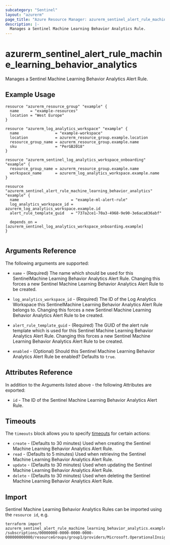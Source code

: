 ```yaml
---
subcategory: "Sentinel"
layout: "azurerm"
page_title: "Azure Resource Manager: azurerm_sentinel_alert_rule_machine_learning_behavior_analytics"
description: |-
  Manages a Sentinel Machine Learning Behavior Analytics Rule.
---
```


# azurerm_sentinel_alert_rule_machine_learning_behavior_analytics

Manages a Sentinel Machine Learning Behavior Analytics Alert Rule.

## Example Usage

```hcl
resource "azurerm_resource_group" "example" {
  name     = "example-resources"
  location = "West Europe"
}

resource "azurerm_log_analytics_workspace" "example" {
  name                = "example-workspace"
  location            = azurerm_resource_group.example.location
  resource_group_name = azurerm_resource_group.example.name
  sku                 = "PerGB2018"
}

resource "azurerm_sentinel_log_analytics_workspace_onboarding" "example" {
  resource_group_name = azurerm_resource_group.example.name
  workspace_name      = azurerm_log_analytics_workspace.example.name
}

resource "azurerm_sentinel_alert_rule_machine_learning_behavior_analytics" "example" {
  name                       = "example-ml-alert-rule"
  log_analytics_workspace_id = azurerm_log_analytics_workspace.example.id
  alert_rule_template_guid   = "737a2ce1-70a3-4968-9e90-3e6aca836abf"

  depends_on = [azurerm_sentinel_log_analytics_workspace_onboarding.example]
}


```

## Arguments Reference

The following arguments are supported:

* `name` - (Required) The name which should be used for this SentinelMachine Learning Behavior Analytics Alert Rule. Changing this forces a new Sentinel Machine Learning Behavior Analytics Alert Rule to be created.

* `log_analytics_workspace_id` - (Required) The ID of the Log Analytics Workspace this SentinelMachine Learning Behavior Analytics Alert Rule belongs to. Changing this forces a new Sentinel Machine Learning Behavior Analytics Alert Rule to be created.

* `alert_rule_template_guid` - (Required) The GUID of the alert rule template which is used for this Sentinel Machine Learning Behavior Analytics Alert Rule. Changing this forces a new Sentinel Machine Learning Behavior Analytics Alert Rule to be created.

* `enabled` - (Optional) Should this Sentinel Machine Learning Behavior Analytics Alert Rule be enabled? Defaults to `true`.

## Attributes Reference

In addition to the Arguments listed above - the following Attributes are exported:

* `id` - The ID of the Sentinel Machine Learning Behavior Analytics Alert Rule.

## Timeouts

The `timeouts` block allows you to specify [timeouts](https://www.terraform.io/language/resources/syntax#operation-timeouts) for certain actions:

* `create` - (Defaults to 30 minutes) Used when creating the Sentinel Machine Learning Behavior Analytics Alert Rule.
* `read` - (Defaults to 5 minutes) Used when retrieving the Sentinel Machine Learning Behavior Analytics Alert Rule.
* `update` - (Defaults to 30 minutes) Used when updating the Sentinel Machine Learning Behavior Analytics Alert Rule.
* `delete` - (Defaults to 30 minutes) Used when deleting the Sentinel Machine Learning Behavior Analytics Alert Rule.

## Import

Sentinel Machine Learning Behavior Analytics Rules can be imported using the `resource id`, e.g.

```shell
terraform import azurerm_sentinel_alert_rule_machine_learning_behavior_analytics.example /subscriptions/00000000-0000-0000-0000-000000000000/resourceGroups/group1/providers/Microsoft.OperationalInsights/workspaces/workspace1/providers/Microsoft.SecurityInsights/alertRules/rule1
```
